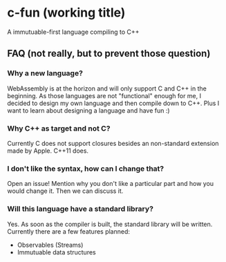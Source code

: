 # c-fun (working title)
A immutuable-first language compiling to C++

## FAQ (not really, but to prevent those question)

### Why a new language?

WebAssembly is at the horizon and will only support C and C++ in the beginning. As those languages are not "functional" enough for me, I decided to design my own language and then compile down to C++. Plus I want to learn about designing a language and have fun :)

### Why C++ as target and not C?

Currently C does not support closures besides an non-standard extension made by Apple. C++11 does.

### I don't like the syntax, how can I change that?

Open an issue! Mention why you don't like a particular part and how you would change it. Then we can discuss it.

### Will this language have a standard library?

Yes. As soon as the compiler is built, the standard library will be written. Currently there are a few features planned:

- Observables (Streams)
- Immutuable data structures
